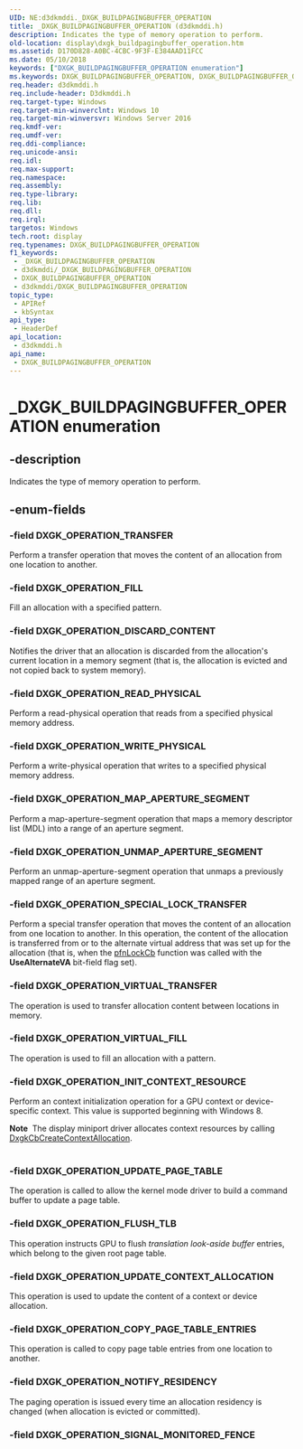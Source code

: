 ```yaml
---
UID: NE:d3dkmddi._DXGK_BUILDPAGINGBUFFER_OPERATION
title: _DXGK_BUILDPAGINGBUFFER_OPERATION (d3dkmddi.h)
description: Indicates the type of memory operation to perform.
old-location: display\dxgk_buildpagingbuffer_operation.htm
ms.assetid: D170D828-A0BC-4CBC-9F3F-E384AAD11FCC
ms.date: 05/10/2018
keywords: ["DXGK_BUILDPAGINGBUFFER_OPERATION enumeration"]
ms.keywords: DXGK_BUILDPAGINGBUFFER_OPERATION, DXGK_BUILDPAGINGBUFFER_OPERATION enumeration [Display Devices], DXGK_OPERATION_COPY_PAGE_TABLE_ENTRIES, DXGK_OPERATION_DISCARD_CONTENT, DXGK_OPERATION_FILL, DXGK_OPERATION_FLUSH_TLB, DXGK_OPERATION_INIT_CONTEXT_RESOURCE, DXGK_OPERATION_MAP_APERTURE_SEGMENT, DXGK_OPERATION_NOTIFY_RESIDENCY, DXGK_OPERATION_READ_PHYSICAL, DXGK_OPERATION_SPECIAL_LOCK_TRANSFER, DXGK_OPERATION_TRANSFER, DXGK_OPERATION_UNMAP_APERTURE_SEGMENT, DXGK_OPERATION_UPDATE_CONTEXT_ALLOCATION, DXGK_OPERATION_UPDATE_PAGE_TABLE, DXGK_OPERATION_VIRTUAL_FILL, DXGK_OPERATION_VIRTUAL_TRANSFER, DXGK_OPERATION_WRITE_PHYSICAL, _DXGK_BUILDPAGINGBUFFER_OPERATION, d3dkmddi/, d3dkmddi/DXGK_BUILDPAGINGBUFFER_OPERATION, d3dkmddi/DXGK_OPERATION_COPY_PAGE_TABLE_ENTRIES, d3dkmddi/DXGK_OPERATION_DISCARD_CONTENT, d3dkmddi/DXGK_OPERATION_FILL, d3dkmddi/DXGK_OPERATION_FLUSH_TLB, d3dkmddi/DXGK_OPERATION_INIT_CONTEXT_RESOURCE, d3dkmddi/DXGK_OPERATION_MAP_APERTURE_SEGMENT, d3dkmddi/DXGK_OPERATION_NOTIFY_RESIDENCY, d3dkmddi/DXGK_OPERATION_READ_PHYSICAL, d3dkmddi/DXGK_OPERATION_SPECIAL_LOCK_TRANSFER, d3dkmddi/DXGK_OPERATION_TRANSFER, d3dkmddi/DXGK_OPERATION_UNMAP_APERTURE_SEGMENT, d3dkmddi/DXGK_OPERATION_UPDATE_CONTEXT_ALLOCATION, d3dkmddi/DXGK_OPERATION_UPDATE_PAGE_TABLE, d3dkmddi/DXGK_OPERATION_VIRTUAL_FILL, d3dkmddi/DXGK_OPERATION_VIRTUAL_TRANSFER, d3dkmddi/DXGK_OPERATION_WRITE_PHYSICAL, display.dxgk_buildpagingbuffer_operation
req.header: d3dkmddi.h
req.include-header: D3dkmddi.h
req.target-type: Windows
req.target-min-winverclnt: Windows 10
req.target-min-winversvr: Windows Server 2016
req.kmdf-ver: 
req.umdf-ver: 
req.ddi-compliance: 
req.unicode-ansi: 
req.idl: 
req.max-support: 
req.namespace: 
req.assembly: 
req.type-library: 
req.lib: 
req.dll: 
req.irql: 
targetos: Windows
tech.root: display
req.typenames: DXGK_BUILDPAGINGBUFFER_OPERATION
f1_keywords:
 - _DXGK_BUILDPAGINGBUFFER_OPERATION
 - d3dkmddi/_DXGK_BUILDPAGINGBUFFER_OPERATION
 - DXGK_BUILDPAGINGBUFFER_OPERATION
 - d3dkmddi/DXGK_BUILDPAGINGBUFFER_OPERATION
topic_type:
 - APIRef
 - kbSyntax
api_type:
 - HeaderDef
api_location:
 - d3dkmddi.h
api_name:
 - DXGK_BUILDPAGINGBUFFER_OPERATION
---
```


# _DXGK_BUILDPAGINGBUFFER_OPERATION enumeration


## -description

Indicates the type of memory operation to perform.

## -enum-fields

### -field DXGK_OPERATION_TRANSFER

Perform a transfer operation that moves the content of an allocation from one location to another.

### -field DXGK_OPERATION_FILL

Fill an allocation with a specified pattern.

### -field DXGK_OPERATION_DISCARD_CONTENT

Notifies the driver that an allocation is discarded from the allocation's current location in a memory segment (that is, the allocation is evicted and not copied back to system memory).

### -field DXGK_OPERATION_READ_PHYSICAL

Perform a read-physical operation that reads from a specified physical memory address.

### -field DXGK_OPERATION_WRITE_PHYSICAL

Perform a write-physical operation that writes to a specified physical memory address.

### -field DXGK_OPERATION_MAP_APERTURE_SEGMENT

Perform a map-aperture-segment operation that maps a memory descriptor list (MDL) into a range of an aperture segment.

### -field DXGK_OPERATION_UNMAP_APERTURE_SEGMENT

Perform an unmap-aperture-segment operation that unmaps a previously mapped range of an aperture segment.

### -field DXGK_OPERATION_SPECIAL_LOCK_TRANSFER

Perform a special transfer operation that moves the content of an allocation from one location to another. In this operation, the content of the allocation is transferred from or to the alternate virtual address that was set up for the allocation (that is, when the <a href="https://docs.microsoft.com/windows-hardware/drivers/ddi/d3dumddi/nc-d3dumddi-pfnd3dddi_lockcb">pfnLockCb</a> function was called with the <b>UseAlternateVA</b> bit-field flag set).

### -field DXGK_OPERATION_VIRTUAL_TRANSFER

The operation is used to transfer allocation content between locations in memory.

### -field DXGK_OPERATION_VIRTUAL_FILL

The operation is used to fill an allocation with a pattern.

### -field DXGK_OPERATION_INIT_CONTEXT_RESOURCE

Perform an context initialization operation for a GPU context or device-specific context. This value is supported beginning with Windows 8.


<div class="alert"><b>Note</b>  The display miniport driver allocates context resources by calling <a href="https://docs.microsoft.com/windows-hardware/drivers/ddi/d3dkmddi/nc-d3dkmddi-dxgkcb_createcontextallocation">DxgkCbCreateContextAllocation</a>.</div>
<div> </div>

### -field DXGK_OPERATION_UPDATE_PAGE_TABLE

The operation is called to allow the kernel mode driver to build a command buffer to update a page table.

### -field DXGK_OPERATION_FLUSH_TLB

This operation instructs GPU to flush <i>translation look-aside buffer</i> entries, which belong to the given root page table.

### -field DXGK_OPERATION_UPDATE_CONTEXT_ALLOCATION

This operation is used to update the content of a context or device allocation.

### -field DXGK_OPERATION_COPY_PAGE_TABLE_ENTRIES

This operation is called to copy page table entries from one location to another.

### -field DXGK_OPERATION_NOTIFY_RESIDENCY

The paging operation is issued every time an allocation residency is changed (when allocation is evicted or committed).

### -field DXGK_OPERATION_SIGNAL_MONITORED_FENCE


